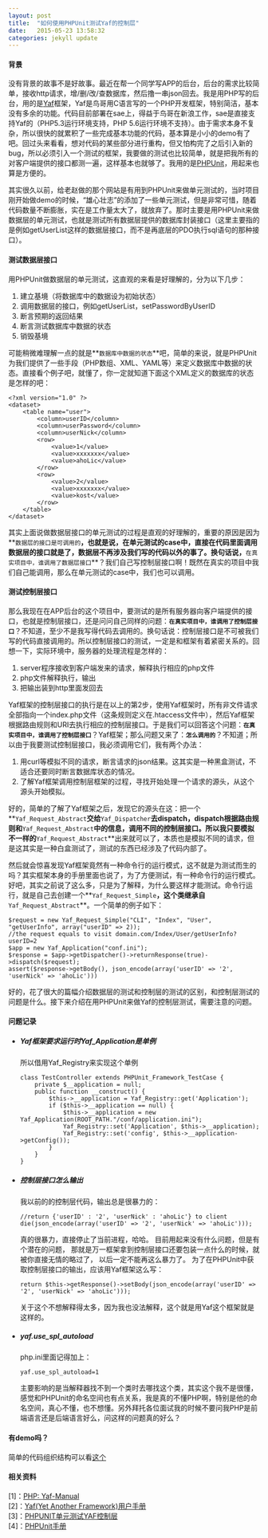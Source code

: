 ```yaml
---
layout: post
title:  "如何使用PHPUnit测试Yaf的控制层"
date:   2015-05-23 13:58:32
categories: jekyll update
---
```


#### **背景** #####

没有背景的故事不是好故事。最近在帮一个同学写APP的后台，后台的需求比较简单，接收http请求，增/删/改/查数据库，然后撸一串json回去。我是用PHP写的后台，用的是[Yaf](http://www.laruence.com/manual/)框架，Yaf是鸟哥用C语言写的一个PHP开发框架，特别简洁，基本没有多余的功能。代码目前部署在sae上，得益于鸟哥在新浪工作，sae是直接支持Yaf的（PHP5.3运行环境支持，PHP 5.6运行环境不支持）。由于需求本身不复杂，所以很快的就累积了一些完成基本功能的代码，基本算是小小的demo有了吧。回过头来看看，想对代码的某些部分进行重构，但又怕构完了之后引入新的bug，所以必须引入一个测试的框架，我要做的测试也比较简单，就是把我所有的对客户端提供的接口都测一遍，这样基本也就够了。我用的是[PHPUnit](https://phpunit.de/)，用起来也算是方便的。

其实很久以前，给老赵做的那个网站是有用到PHPUnit来做单元测试的，当时项目刚开始做demo的时候，“雄心壮志”的添加了一些单元测试，但是非常可惜，随着代码数量不断膨胀，实在是工作量太大了，就放弃了。那时主要是用PHPUnit来做数据层的单元测试，也就是测试所有数据层提供的数据库封装接口（这里主要指的是例如getUserList这样的数据层接口，而不是再底层的PDO执行sql语句的那种接口）。

#### **测试数据层接口** ####

用PHPUnit做数据层的单元测试，这直观的来看是好理解的，分为以下几步：

1. 建立基境（将数据库中的数据设为初始状态）
2. 调用数据层的接口，例如getUserList，setPasswordByUserID
3. 断言预期的返回结果
4. 断言测试数据库中数据的状态
5. 销毁基境

可能稍微难理解一点的就是**`数据库中数据的状态`**吧，简单的来说，就是PHPUnit为我们提供了一些手段（PHP数组、XML、YAML等）来定义数据库中数据的状态。直接看个例子吧，就懂了，你一定就知道下面这个XML定义的数据库的状态是怎样的吧：

    <?xml version="1.0" ?>
    <dataset>
        <table name="user">
            <column>userID</column>
            <column>userPassword</column>
            <column>userNick</column>
            <row>
                <value>1</value>
                <value>xxxxxxx</value>
                <value>ahoLic</value>
            </row>
            <row>
                <value>2</value>
                <value>xxxxxxx</value>
                <value>kost</value>
            </row>
        </table>
    </dataset>

其实上面说做数据层接口的单元测试的过程是直观的好理解的，重要的原因是因为**`数据层的接口是可调用的`**，也就是说，在单元测试的case中，直接在代码里面调用数据层的接口就是了，数据层不再涉及我们写的代码以外的事了。换句话说，**`在真实项目中，谁调用了数据层接口`**？我们自己写控制层接口啊！既然在真实的项目中我们自己能调用，那么在单元测试的case中，我们也可以调用。

#### **测试控制层接口** ####

那么我现在在APP后台的这个项目中，要测试的是所有服务器向客户端提供的接口，也就是控制层接口，还是问问自己同样的问题：**`在真实项目中，谁调用了控制层接口`**？不知道，至少不是我写得代码去调用的。换句话说：控制层接口是不可被我们写的代码直接调用的。所以控制层接口的测试，一定是和框架有着紧密关系的。回想一下，实际环境中，服务器的处理流程是怎样的：

1. server程序接收到客户端发来的请求，解释执行相应的php文件
2. php文件解释执行，输出
3. 把输出装到http里面发回去

Yaf框架的控制层接口的执行是在以上的第2步，使用Yaf框架时，所有非文件请求全部指向一个index.php文件（这条规则定义在.htaccess文件中），然后Yaf框架根据路由规则和URI去执行相应的控制层接口。于是我们可以回答这个问题：**`在真实项目中，谁调用了控制层接口`**？Yaf框架；那么问题又来了：**`怎么调用的`**？不知道；所以由于我要测试控制层接口，我必须调用它们，我有两个办法：

1. 用curl等模拟不同的请求，断言请求的json结果。这其实是一种黑盒测试，不适合还要同时断言数据库状态的情况。
2. 了解Yaf框架调用控制层框架的过程，寻找开始处理一个请求的源头，从这个源头开始模拟。

好的，简单的了解了Yaf框架之后，发现它的源头在这：把一个**`Yaf_Request_Abstract`**交给**`Yaf_Dispatcher`**去dispatch，dispatch根据路由规则和**`Yaf_Request_Abstract`**中的信息，调用不同的控制层接口。所以我只要模拟不一样的**`Yaf_Request_Abstract`**出来就可以了，本质也是模拟不同的请求，但是这其实是一种白盒测试了，测试的东西已经涉及了代码内部了。

然后就会惊喜发现Yaf框架竟然有一种命令行的运行模式，这不就是为测试而生的吗？其实框架本身的手册里面也说了，为了方便测试，有一种命令行的运行模式。好吧，其实之前说了这么多，只是为了解释，为什么要这样才能测试。命令行运行，就是自己去创建一个**`Yaf_Request_Simple`**，这个类继承自**`Yaf_Request_Abstract`**。一个简单的例子如下：

    $request = new Yaf_Request_Simple("CLI", "Index", "User", "getUserInfo", array("userID" => 2));
    //the request equals to visit domain.com/Index/User/getUserInfo?userID=2
    $app = new Yaf_Application("conf.ini");
    $response = $app->getDispatcher()->returnResponse(true)->dispatch($request);
    assert($response->getBody(), json_encode(array('userID' => '2', 'userNick' => 'ahoLic')))

好的，花了很大的篇幅介绍数据层的测试和控制层的测试的区别，和控制层测试的问题是什么。接下来介绍在用PHPUnit来做Yaf的控制层测试，需要注意的问题。

#### **问题记录** ####

+ ##### **Yaf框架要求运行时Yaf_Application是单例** #####
  
  所以借用Yaf_Registry来实现这个单例

      class TestController extends PHPUnit_Framework_TestCase {
          private $__application = null;
          public function __construct() {
              $this->__application = Yaf_Registry::get('Application');
              if ($this->__application == null) {
                  $this->__application = new Yaf_Application(ROOT_PATH."/conf/application.ini");
                  Yaf_Registry::set('Application', $this->__application);
                  Yaf_Registry::set('config', $this->__application->getConfig());
              }
          }
      }

+ ##### **控制层接口怎么输出** #####

  我以前的的控制层代码，输出总是很暴力的：
  
      //return {'userID' : '2', 'userNick' : 'ahoLic'} to client
      die(json_encode(array('userID' => '2', 'userNick' => 'ahoLic')));

  真的很暴力，直接停止了当前进程，哈哈。
  目前用起来没有什么问题，但是有个潜在的问题，
  那就是万一框架拿到控制层接口还要包装一点什么的时候，就被你直接无情的略过了，
  以后一定不能再这么暴力了。
  为了在PHPUnit中获取控制层接口的输出，应该用Yaf框架这么写：
  
      return $this->getResponse()->setBody(json_encode(array('userID' => '2', 'userNick' => 'ahoLic')));

  关于这个不想解释得太多，因为我也没法解释，这个就是用Yaf这个框架就是这样的。

+ ##### **yaf.use_spl_autoload** #####

  php.ini里面记得加上：

      yaf.use_spl_autoload=1

  主要影响的是当解释器找不到一个类时去哪找这个类，其实这个我不是很懂，感觉和PHPUnit的命名空间也有点关系，我是真的不懂PHP啊，特别是他的命名空间，真心不懂，也不想懂。另外拜托各位面试我的时候不要问我PHP是前端语言还是后端语言好么，问这样的问题真的好么？

#### **有demo吗？** ####

简单的代码组织结构可以看[这个](https://github.com/aholic/yaf-phpunit)

#### **相关资料** ####

\[1\]：[PHP: Yaf-Manual](http://php.net/manual/zh/book.yaf.php)    
\[2\]：[Yaf(Yet Another Framework)用户手册](http://www.laruence.com/manual/)    
\[3\]：[PHPUNIT单元测试YAF控制层](http://www.crackedzone.com/phpunit-yaf-controller.html)    
\[4\]：[PHPUnit手册](https://phpunit.de/manual/current/zh_cn/phpunit-book.html)    
